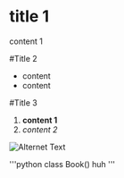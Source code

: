 # title 1
content 1

#Title 2
- content
- content

#Title 3
1. **content 1**
2. *content 2*


![Alternet Text](/path)

'''python
class Book()
    huh
'''


